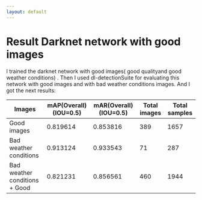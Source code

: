 ```yaml
---
layout: default
---
```

# Result Darknet network with good images 


I trained the darknet network with good images( good qualityand good weather conditions) . Then I used dl-detectionSuite for evaluating this network with good images and with bad weather conditions images. And I got the next results:

|           Images              |  mAP(Overall)(IOU=0.5) | mAR(Overall)(IOU=0.5) | Total images | Total samples| 
| ----------------------------- | ---------------------- | --------------------- | ------------ | ------------ |
|     Good images               |         0.819614       |          0.853816     |      389     |     1657     |
| Bad weather conditions        |         0.913124	 |          0.933543     |       71     |      287     |
| Bad weather conditions + Good |         0.821231	 |          0.856561     |      460     |     1944     |
